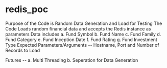 # redis_poc
Purpose of the Code is Random Data Generation and Load for Testing
  The Code Loads random financial data and accepts the Redis instance as parameters
  Data includes
            a. Fund Symbol
            b. Fund Name
            c. Fund Family
            d. Fund Category
            e. Fund Inception Date
            f. Fund Rating
            g. Fund Investment Type
Expected Parameters/Arguments -- Hostname, Port and Number of Records to Load 

Futures --
  a. Multi Threading
  b. Seperation for Data Generation
